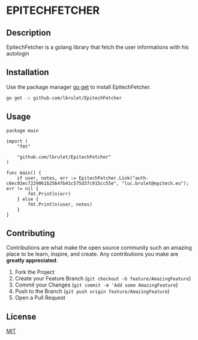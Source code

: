 # EPITECHFETCHER

## Description
EpitechFetcher is a golang library that fetch the user informations with his autologin
## Installation

Use the package manager [go get](https://golang.org/cmd/go/) to install EpitechFetcher.

```bash
go get -v github.com/lbrulet/EpitechFetcher
```

## Usage

```golang
package main

import (
	"fmt"

	"github.com/lbrulet/EpitechFetcher"
)

func main() {
	if user, notes, err := EpitechFetcher.Link("auth-c6ec93ec7229061b2564fb41c575d37c915cc55e", "luc.brulet@epitech.eu"); err != nil {
		fmt.Println(err)
	} else {
		fmt.Println(user, notes)
	}
}
```
## Contributing

Contributions are what make the open source community such an amazing place to be learn, inspire, and create. Any contributions you make are **greatly appreciated**.

1. Fork the Project
2. Create your Feature Branch (`git checkout -b feature/AmazingFeature`)
3. Commit your Changes (`git commit -m 'Add some AmazingFeature`)
4. Push to the Branch (`git push origin feature/AmazingFeature`)
5. Open a Pull Request

## License
[MIT](https://choosealicense.com/licenses/mit/)